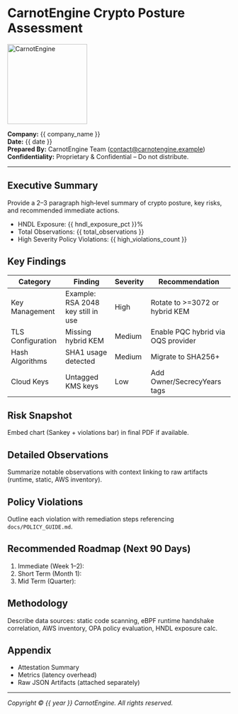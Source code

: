# CarnotEngine Crypto Posture Assessment

<img src="logo.png" alt="CarnotEngine" width="180" />

**Company:** {{ company_name }}  
**Date:** {{ date }}  
**Prepared By:** CarnotEngine Team (contact@carnotengine.example)  
**Confidentiality:** Proprietary & Confidential – Do not distribute.

---
## Executive Summary
Provide a 2–3 paragraph high‑level summary of crypto posture, key risks, and recommended immediate actions.

- HNDL Exposure: {{ hndl_exposure_pct }}%
- Total Observations: {{ total_observations }}
- High Severity Policy Violations: {{ high_violations_count }}

## Key Findings
| Category | Finding | Severity | Recommendation |
|----------|---------|----------|----------------|
| Key Management | Example: RSA 2048 key still in use | High | Rotate to >=3072 or hybrid KEM |
| TLS Configuration | Missing hybrid KEM | Medium | Enable PQC hybrid via OQS provider |
| Hash Algorithms | SHA1 usage detected | Medium | Migrate to SHA256+ |
| Cloud Keys | Untagged KMS keys | Low | Add Owner/SecrecyYears tags |

## Risk Snapshot
Embed chart (Sankey + violations bar) in final PDF if available.

## Detailed Observations
Summarize notable observations with context linking to raw artifacts (runtime, static, AWS inventory).

## Policy Violations
Outline each violation with remediation steps referencing `docs/POLICY_GUIDE.md`.

## Recommended Roadmap (Next 90 Days)
1. Immediate (Week 1–2):
2. Short Term (Month 1):
3. Mid Term (Quarter):

## Methodology
Describe data sources: static code scanning, eBPF runtime handshake correlation, AWS inventory, OPA policy evaluation, HNDL exposure calc.

## Appendix
- Attestation Summary
- Metrics (latency overhead)
- Raw JSON Artifacts (attached separately)

---
_Copyright © {{ year }} CarnotEngine. All rights reserved._
